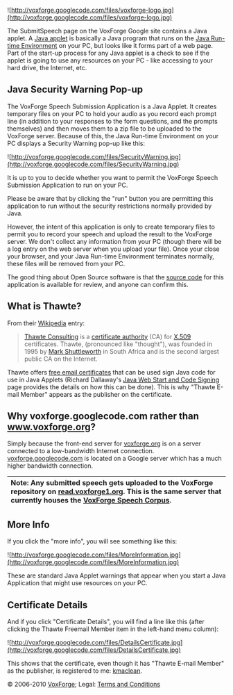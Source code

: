 ![http://voxforge.googlecode.com/files/voxforge-logo.jpg](http://voxforge.googlecode.com/files/voxforge-logo.jpg)

The SubmitSpeech page on the VoxForge Google site contains a Java applet.  A [Java applet](http://en.wikipedia.org/wiki/Java_applet) is basically a Java program that runs on the [Java Run-time Environment](http://en.wikipedia.org/wiki/Java_Runtime_Environment) on your PC, but looks like it forms part of a web page.  Part of the start-up process for any Java applet is a check to see if the applet is going to use any resources on your PC - like accessing to your hard drive, the Internet, etc.

## Java Security Warning Pop-up ##

The VoxForge Speech Submission Application is a Java Applet.  It creates temporary files on your PC to hold your audio as you record each prompt line (in addition to your responses to the form questions, and the prompts themselves) and then moves them to a zip file to be uploaded to the VoxForge server.  Because of this, the Java Run-time Environment on your PC displays a Security Warning pop-up like this:

![http://voxforge.googlecode.com/files/SecurityWarning.jpg](http://voxforge.googlecode.com/files/SecurityWarning.jpg)

It is up to you to decide whether you want to permit the VoxForge Speech Submission Application to run on your PC.

Please be aware that by clicking the "run" button you are permitting this application to run without the security restrictions normally provided by Java.

However, the intent of this application is only to create temporary files to permit you to record your speech and upload the result to the VoxForge server.  We don't collect any information from your PC (though there will be a log entry on the web server when you upload your file).  Once your close your browser, and your Java Run-time Environment terminates normally, these files will be removed from your PC.

The  good thing about Open Source software is that the [source code](http://www.dev.voxforge.org/projects/Main/browser/Trunk/SpeechSubmission/VFSpeechSubmission/java/src/speechrecorder) for this application is available for review, and anyone can confirm this.

## What is Thawte? ##

From their [Wikipedia](http://en.wikipedia.org/wiki/Thawte) entry:

> [Thawte Consulting](http://www.thawte.com/) is a [certificate authority](http://en.wikipedia.org/wiki/Certificate_authority) (CA) for [X.509](http://en.wikipedia.org/wiki/X.509) certificates. Thawte, (pronounced like "thought"), was founded in 1995 by [Mark Shuttleworth](http://en.wikipedia.org/wiki/Mark_Shuttleworth) in South Africa and is the second largest public CA on the Internet.

Thawte offers [free email certificates](http://www.thawte.com/secure-email/personal-email-certificates/index.html) that can be used sign Java code for use in Java Applets (Richard Dallaway's [Java Web Start and Code Signing](http://www.dallaway.com/acad/webstart/) page provides the details on how this can be done).  This is why "Thawte E-mail Member" appears as the publisher on the certificate.

## Why voxforge.googlecode.com rather than www.voxforge.org? ##

Simply because the front-end server for [voxforge.org](http://www.voxforge.org) is on a server connected to a low-bandwidth Internet connection.  [voxforge.googlecode.com](http://voxforge.googlecode.com) is located on a Google server which has a much higher bandwidth connection.

|Note: Any submitted speech gets uploaded to the VoxForge repository on [read.voxforge1.org](http://read.voxforge1.org/).  This is the same server that currently houses the [VoxForge Speech Corpus](http://www.repository.voxforge1.org/downloads/SpeechCorpus/Trunk/).|
|:-----------------------------------------------------------------------------------------------------------------------------------------------------------------------------------------------------------------------------------------------------------------------|

## More Info ##

If you click the "more info", you will see something like this:

![http://voxforge.googlecode.com/files/MoreInformation.jpg](http://voxforge.googlecode.com/files/MoreInformation.jpg)

These are standard Java Applet warnings that appear when you start a Java Application that might use resources on your PC.

## Certificate Details ##

And if you click "Certificate Details", you will find a line like this (after clicking the Thawte Freemail Member item in the left-hand menu column):

![http://voxforge.googlecode.com/files/DetailsCertificate.jpg](http://voxforge.googlecode.com/files/DetailsCertificate.jpg)

This shows that the certificate, even though it has "Thawte E-mail Member" as the publisher, is registered to me: [kmaclean](http://www.voxforge.org).

© 2006-2010 [VoxForge](http://www.voxforge.org/); Legal: [Terms and Conditions](http://www.voxforge.org/home/about/legal)